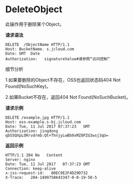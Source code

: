 # DeleteObject

此操作用于删除某个Object。

**请求语法**

```
DELETE  /ObjectName HTTP/1.1
Host: BucketName. s.jcloud.com
Date: GMT  Date     
Authorization:   signatureValue#请参照“访问控制”
```

细节分析

1.如果要删除的Object不存在，OSS也返回状态码404 Not Found(NoSuchKey)。

2.如果Bucket不存在，返回404 Not Found(NoSuchBucket)。

**请求示例**

```
DELETE /example.jpg HTTP/1.1
Host: oss-example.s-bj.jcloud.com
Date: Tue, 11 Jul 2017 07:37:23   GMT    
Authorization: jingdong   qbS5QXpLORrvdrmb:Qt+ThnjyLwBb9xMZ8PZG3wsj3qU=
```

**返回示例**

```
HTTP/1.1 204 No   Content
Server: nginx
Date: Tue, 11 Jul 2017   07:37:23 GMT
Connection: keep-alive
x-jss-request-id:   80EC9E2F4D29D732
X-Trace:   204-1499758643347-0-0-19-50-5
```
